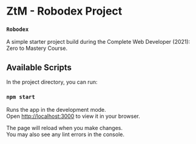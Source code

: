 # ZtM - Robodex Project

### `Robodex`

A simple starter project build during the Complete Web Developer (2021): Zero to Mastery Course.

## Available Scripts

In the project directory, you can run:

### `npm start`

Runs the app in the development mode.\
Open [http://localhost:3000](http://localhost:3000) to view it in your browser.

The page will reload when you make changes.\
You may also see any lint errors in the console.